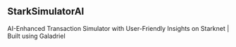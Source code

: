 ## StarkSimulatorAI

AI-Enhanced Transaction Simulator with User-Friendly Insights on Starknet | Built using Galadriel
